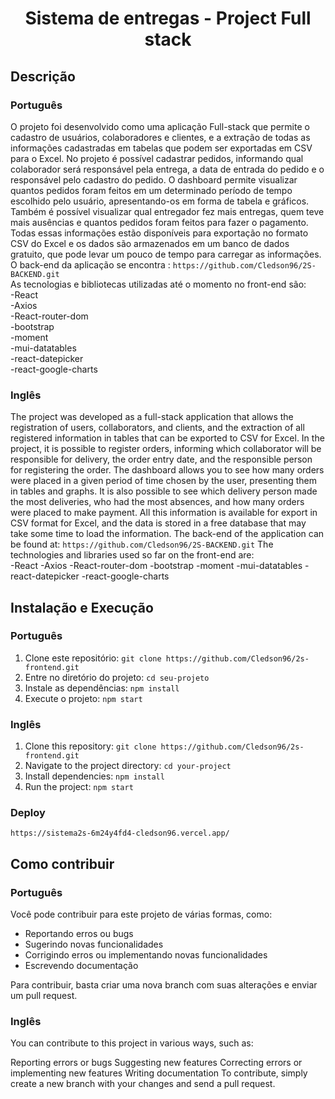 <h1 align="center"> Sistema de entregas - Project Full stack </h1>



## Descrição
### Português

O projeto foi desenvolvido como uma aplicação Full-stack que permite o cadastro de usuários, colaboradores e clientes, e a extração de todas as informações cadastradas em tabelas que podem ser exportadas em CSV para o Excel.
No projeto é possível cadastrar pedidos, informando qual colaborador será responsável pela entrega, a data de entrada do pedido e o responsável pelo cadastro do pedido. O dashboard permite visualizar quantos pedidos foram feitos em um determinado período de tempo escolhido pelo usuário, apresentando-os em forma de tabela e gráficos. Também é possível visualizar qual entregador fez mais entregas, quem teve mais ausências e quantos pedidos foram feitos para fazer o pagamento. Todas essas informações estão disponíveis para exportação no formato CSV do Excel e os dados são armazenados em um banco de dados gratuito, que pode levar um pouco de tempo para carregar as informações.
O back-end da aplicação se encontra : `https://github.com/Cledson96/2S-BACKEND.git`   
As tecnologias e bibliotecas utilizadas até o momento no front-end são:    
-React  
-Axios  
-React-router-dom   
-bootstrap   
-moment   
-mui-datatables   
-react-datepicker   
-react-google-charts   



### Inglês
The project was developed as a full-stack application that allows the registration of users, collaborators, and clients, and the extraction of all registered information in tables that can be exported to CSV for Excel.
In the project, it is possible to register orders, informing which collaborator will be responsible for delivery, the order entry date, and the responsible person for registering the order. The dashboard allows you to see how many orders were placed in a given period of time chosen by the user, presenting them in tables and graphs. It is also possible to see which delivery person made the most deliveries, who had the most absences, and how many orders were placed to make payment. All this information is available for export in CSV format for Excel, and the data is stored in a free database that may take some time to load the information.
The back-end of the application can be found at: `https://github.com/Cledson96/2S-BACKEND.git`
The technologies and libraries used so far on the front-end are:    
-React
-Axios
-React-router-dom
-bootstrap
-moment
-mui-datatables
-react-datepicker
-react-google-charts

## Instalação e Execução
### Português
1. Clone este repositório: `git clone https://github.com/Cledson96/2s-frontend.git`
2. Entre no diretório do projeto: `cd seu-projeto`
3. Instale as dependências: `npm install`
4. Execute o projeto: `npm start`

### Inglês
1. Clone this repository: `git clone https://github.com/Cledson96/2s-frontend.git`
2. Navigate to the project directory: `cd your-project`
3. Install dependencies: `npm install`
4. Run the project: `npm start`

### Deploy
`https://sistema2s-6m24y4fd4-cledson96.vercel.app/`

## Como contribuir
### Português
Você pode contribuir para este projeto de várias formas, como:

- Reportando erros ou bugs
- Sugerindo novas funcionalidades
- Corrigindo erros ou implementando novas funcionalidades
- Escrevendo documentação

Para contribuir, basta criar uma nova branch com suas alterações e enviar um pull request.

### Inglês

You can contribute to this project in various ways, such as:

Reporting errors or bugs
Suggesting new features
Correcting errors or implementing new features
Writing documentation
To contribute, simply create a new branch with your changes and send a pull request.
